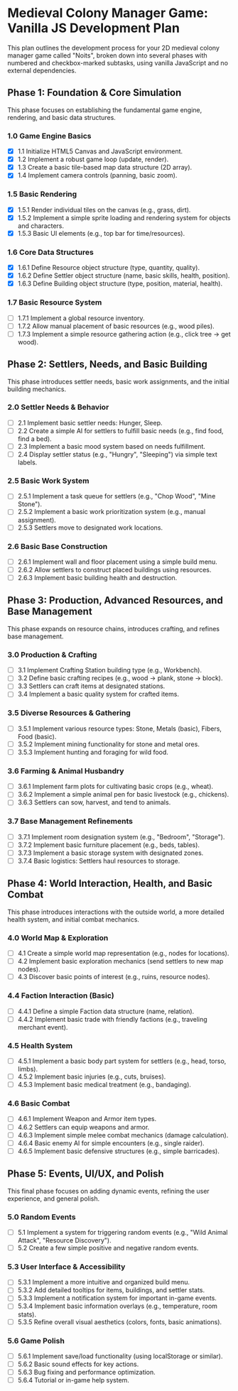 # **Medieval Colony Manager Game: Vanilla JS Development Plan**

This plan outlines the development process for your 2D medieval colony manager game called "Noits", broken down into several phases with numbered and checkbox-marked subtasks, using vanilla JavaScript and no external dependencies.

## **Phase 1: Foundation & Core Simulation**

This phase focuses on establishing the fundamental game engine, rendering, and basic data structures.

### **1.0 Game Engine Basics**

* [x] 1.1 Initialize HTML5 Canvas and JavaScript environment.  
* [x] 1.2 Implement a robust game loop (update, render).  
* [x] 1.3 Create a basic tile-based map data structure (2D array).  
* [x] 1.4 Implement camera controls (panning, basic zoom).

### **1.5 Basic Rendering**

* [x] 1.5.1 Render individual tiles on the canvas (e.g., grass, dirt).  
* [x] 1.5.2 Implement a simple sprite loading and rendering system for objects and characters.  
* [x] 1.5.3 Basic UI elements (e.g., top bar for time/resources).

### **1.6 Core Data Structures**

* [x] 1.6.1 Define Resource object structure (type, quantity, quality).  
* [x] 1.6.2 Define Settler object structure (name, basic skills, health, position).  
* [x] 1.6.3 Define Building object structure (type, position, material, health).

### **1.7 Basic Resource System**

* [ ] 1.7.1 Implement a global resource inventory.  
* [ ] 1.7.2 Allow manual placement of basic resources (e.g., wood piles).  
* [ ] 1.7.3 Implement a simple resource gathering action (e.g., click tree \-\> get wood).

## **Phase 2: Settlers, Needs, and Basic Building**

This phase introduces settler needs, basic work assignments, and the initial building mechanics.

### **2.0 Settler Needs & Behavior**

* [ ] 2.1 Implement basic settler needs: Hunger, Sleep.  
* [ ] 2.2 Create a simple AI for settlers to fulfill basic needs (e.g., find food, find a bed).  
* [ ] 2.3 Implement a basic mood system based on needs fulfillment.  
* [ ] 2.4 Display settler status (e.g., "Hungry", "Sleeping") via simple text labels.

### **2.5 Basic Work System**

* [ ] 2.5.1 Implement a task queue for settlers (e.g., "Chop Wood", "Mine Stone").  
* [ ] 2.5.2 Implement a basic work prioritization system (e.g., manual assignment).  
* [ ] 2.5.3 Settlers move to designated work locations.

### **2.6 Basic Base Construction**

* [ ] 2.6.1 Implement wall and floor placement using a simple build menu.  
* [ ] 2.6.2 Allow settlers to construct placed buildings using resources.  
* [ ] 2.6.3 Implement basic building health and destruction.

## **Phase 3: Production, Advanced Resources, and Base Management**

This phase expands on resource chains, introduces crafting, and refines base management.

### **3.0 Production & Crafting**

* [ ] 3.1 Implement Crafting Station building type (e.g., Workbench).  
* [ ] 3.2 Define basic crafting recipes (e.g., wood \-\> plank, stone \-\> block).  
* [ ] 3.3 Settlers can craft items at designated stations.  
* [ ] 3.4 Implement a basic quality system for crafted items.

### **3.5 Diverse Resources & Gathering**

* [ ] 3.5.1 Implement various resource types: Stone, Metals (basic), Fibers, Food (basic).  
* [ ] 3.5.2 Implement mining functionality for stone and metal ores.  
* [ ] 3.5.3 Implement hunting and foraging for wild food.

### **3.6 Farming & Animal Husbandry**

* [ ] 3.6.1 Implement farm plots for cultivating basic crops (e.g., wheat).  
* [ ] 3.6.2 Implement a simple animal pen for basic livestock (e.g., chickens).  
* [ ] 3.6.3 Settlers can sow, harvest, and tend to animals.

### **3.7 Base Management Refinements**

* [ ] 3.7.1 Implement room designation system (e.g., "Bedroom", "Storage").  
* [ ] 3.7.2 Implement basic furniture placement (e.g., beds, tables).  
* [ ] 3.7.3 Implement a basic storage system with designated zones.  
* [ ] 3.7.4 Basic logistics: Settlers haul resources to storage.

## **Phase 4: World Interaction, Health, and Basic Combat**

This phase introduces interactions with the outside world, a more detailed health system, and initial combat mechanics.

### **4.0 World Map & Exploration**

* [ ] 4.1 Create a simple world map representation (e.g., nodes for locations).  
* [ ] 4.2 Implement basic exploration mechanics (send settlers to new map nodes).  
* [ ] 4.3 Discover basic points of interest (e.g., ruins, resource nodes).

### **4.4 Faction Interaction (Basic)**

* [ ] 4.4.1 Define a simple Faction data structure (name, relation).  
* [ ] 4.4.2 Implement basic trade with friendly factions (e.g., traveling merchant event).

### **4.5 Health System**

* [ ] 4.5.1 Implement a basic body part system for settlers (e.g., head, torso, limbs).  
* [ ] 4.5.2 Implement basic injuries (e.g., cuts, bruises).  
* [ ] 4.5.3 Implement basic medical treatment (e.g., bandaging).

### **4.6 Basic Combat**

* [ ] 4.6.1 Implement Weapon and Armor item types.  
* [ ] 4.6.2 Settlers can equip weapons and armor.  
* [ ] 4.6.3 Implement simple melee combat mechanics (damage calculation).  
* [ ] 4.6.4 Basic enemy AI for simple encounters (e.g., single raider).  
* [ ] 4.6.5 Implement basic defensive structures (e.g., simple barricades).

## **Phase 5: Events, UI/UX, and Polish**

This final phase focuses on adding dynamic events, refining the user experience, and general polish.

### **5.0 Random Events**

* [ ] 5.1 Implement a system for triggering random events (e.g., "Wild Animal Attack", "Resource Discovery").  
* [ ] 5.2 Create a few simple positive and negative random events.

### **5.3 User Interface & Accessibility**

* [ ] 5.3.1 Implement a more intuitive and organized build menu.  
* [ ] 5.3.2 Add detailed tooltips for items, buildings, and settler stats.  
* [ ] 5.3.3 Implement a notification system for important in-game events.  
* [ ] 5.3.4 Implement basic information overlays (e.g., temperature, room stats).  
* [ ] 5.3.5 Refine overall visual aesthetics (colors, fonts, basic animations).

### **5.6 Game Polish**

* [ ] 5.6.1 Implement save/load functionality (using localStorage or similar).  
* [ ] 5.6.2 Basic sound effects for key actions.  
* [ ] 5.6.3 Bug fixing and performance optimization.  
* [ ] 5.6.4 Tutorial or in-game help system.